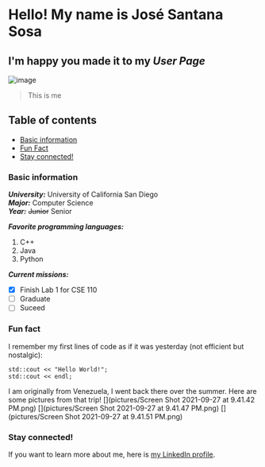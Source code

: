 # Hello! My name is **José Santana Sosa**
## I'm happy you made it to my *User Page*

![image](https://media-exp1.licdn.com/dms/image/C5603AQGhBNM_dU4R8w/profile-displayphoto-shrink_400_400/0/1602271803346?e=1638403200&v=beta&t=AGVEIm7WYKbDUnfH1ruYza9wX3YyLDaT1xtCyACQrb8)
> This is me

## Table of contents
- [Basic information](https://jvsantanasosa.github.io/CSE110/#basic-information)
- [Fun Fact](https://jvsantanasosa.github.io/CSE110/#fun-fact)
- [Stay connected!](https://jvsantanasosa.github.io/CSE110/#stay-connected)

### Basic information
***University:*** University of California San Diego\
***Major:*** Computer Science\
***Year:*** ~~Junior~~ Senior

***Favorite programming languages:*** 
1. C++
2. Java
3. Python

***Current missions:***
- [x] Finish Lab 1 for CSE 110
- [ ] Graduate
- [ ] Suceed

### Fun fact
I remember my first lines of code as if it was yesterday (not efficient but nostalgic):
```
std::cout << "Hello World!";
std::cout << endl;
```
I am originally from Venezuela, I went back there over the summer. Here are some pictures from that trip!
[](pictures/Screen Shot 2021-09-27 at 9.41.42 PM.png)
[](pictures/Screen Shot 2021-09-27 at 9.41.47 PM.png)
[](pictures/Screen Shot 2021-09-27 at 9.41.51 PM.png)

### Stay connected!
If you want to learn more about me, here is [my LinkedIn profile](https://www.linkedin.com/in/josevictorsantana/).


